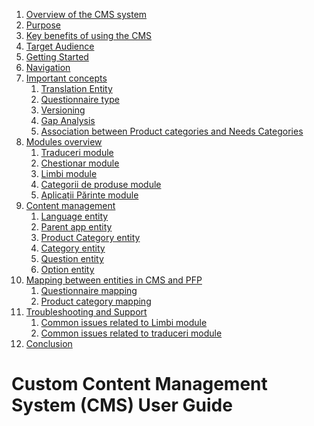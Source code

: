 <div id="main-toc">
  <ol>
    <li>
      <a href="#overview-of-the-cms-system">Overview of the CMS system</a>
      <div class="dots"></div>
    </li>
    <li>
      <a href="#purpose">Purpose</a>
      <div class="dots"></div>
    </li>
    <li>
      <a href="#key-benefits-of-using-the-cms">Key benefits of using the CMS</a>
      <div class="dots"></div>
    </li>
    <li>
      <a href="#target-audience">Target Audience</a>
      <div class="dots"></div>
    </li>
    <li>
      <a href="#getting-started">Getting Started</a>
      <div class="dots"></div>
    </li>
    <li>
      <a href="#navigation">Navigation</a>
      <div class="dots"></div>
    </li>
    <li>
      <a href="#important-concepts">Important concepts</a>
      <div class="dots"></div>
      <ol>
        <li>
          <a href="#important-conceptstranslation-entity">Translation Entity</a>
          <div class="dots"></div>
        </li>
        <li>
          <a href="#important-conceptsquestionnaire-types"
            >Questionnaire type</a
          >
          <div class="dots"></div>
        </li>
        <li>
          <a href="#important-conceptsversioning">Versioning</a>
          <div class="dots"></div>
        </li>
        <li>
          <a href="#important-conceptsgap-analysis">Gap Analysis</a>
          <div class="dots"></div>
        </li>
        <li>
          <a
            href="#important-conceptsassociation-between-product-categories-and-needs-categories"
            >Association between Product categories and Needs Categories</a
          >
          <div class="dots"></div>
        </li>
      </ol>
    </li>
    <li>
      <a href="#modules-overview">Modules overview</a>
      <div class="dots"></div>
      <ol>
        <li>
          <a href="#modules-overviewtraduceri-module">Traduceri module</a>
          <div class="dots"></div>
        </li>
        <li>
          <a href="#modules-overviewchestionar-module">Chestionar module</a>
          <div class="dots"></div>
        </li>
        <li>
          <a href="#modules-overviewlimbi-module">Limbi module</a>
          <div class="dots"></div>
        </li>
        <li>
          <a href="#modules-overviewcategorii-de-produse-module"
            >Categorii de produse module</a
          >
          <div class="dots"></div>
        </li>
        <li>
          <a href="#modules-overviewaplicații-părinte-module"
            >Aplicații Părinte module</a
          >
          <div class="dots"></div>
        </li>
      </ol>
    </li>
    <li>
      <a href="#content-management">Content management</a>
      <div class="dots"></div>
      <ol>
        <li>
          <a href="#content-managementlanguage-entity">Language entity</a>
          <div class="dots"></div>
        </li>
        <li>
          <a href="#content-managementparent-app-entity">Parent app entity</a>
          <div class="dots"></div>
        </li>
        <li>
          <a href="#content-managementproduct-category-entity"
            >Product Category entity</a
          >
          <div class="dots"></div>
        </li>
        <li>
          <a href="#content-managementcategory-entity">Category entity</a>
          <div class="dots"></div>
        </li>
        <li>
          <a href="#content-managementquestion-entity">Question entity</a>
          <div class="dots"></div>
        </li>
        <li>
          <a href="#content-managementoption-entity">Option entity</a>
          <div class="dots"></div>
        </li>
      </ol>
    </li>
    <li>
      <a href="#mapping-between-entities-in-cms-and-pfp"
        >Mapping between entities in CMS and PFP</a
      >
      <div class="dots"></div>
      <ol>
        <li>
          <a
            href="#mapping-between-entities-in-cms-and-pfpquestionnaire-mapping"
            >Questionnaire mapping</a
          >
          <div class="dots"></div>
        </li>
        <li>
          <a
            href="#mapping-between-entities-in-cms-and-pfpproduct-category-mapping"
            >Product category mapping</a
          >
          <div class="dots"></div>
        </li>
      </ol>
    </li>
    <li>
      <a href="#troubleshooting-and-support">Troubleshooting and Support</a>
      <div class="dots"></div>
      <ol>
        <li>
          <a
            href="#troubleshooting-and-supportcommon-issues-related-to-limbi-module"
            >Common issues related to Limbi module</a
          >
          <div class="dots"></div>
        </li>
        <li>
          <a
            href="#troubleshooting-and-supportcommon-issues-related-to-traduceri-module"
            >Common issues related to traduceri module</a
          >
          <div class="dots"></div>
        </li>
      </ol>
    </li>
    <li>
      <a href="#conclusion">Conclusion</a>
      <div class="dots"></div>
    </li>
  </ol>
</div>

<h1 class="title">Custom Content Management System (CMS) User Guide</h1>

<div id="page-break"></div>
